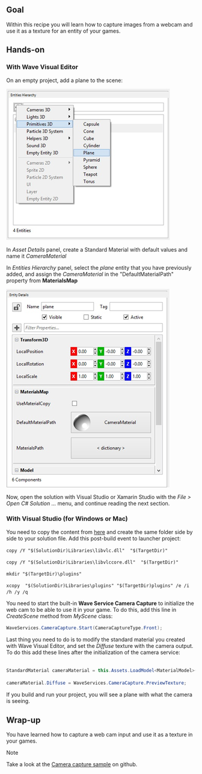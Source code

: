 ## Goal

Within this recipe you will learn how to capture images from a webcam and use it as a texture for an entity of your games.

## Hands-on

### With Wave Visual Editor

On an empty project, add a plane to the scene:

![](images/Capture-Camera-Input/AddAPlane.jpg)

In *Asset Details* panel, create a Standard Material with default values and name it *CameraMaterial*

In *Entities Hierarchy* panel, select the *plane* entity that you have previously added, and assign the *CameraMaterial* in the "DefaultMaterialPath" property from **MaterialsMap**

![](images/Capture-Camera-Input/PlaneMaterialsMap.jpg)

Now, open the solution with Visual Studio or Xamarin Studio with the *File > Open C# Solution ...* menu, and continue reading the next section.


### With Visual Studio (for Windows or Mac)

You need to copy the content from [here](https://github.com/WaveEngine/Samples/tree/master/Media/CameraCapture/Libraries) and create the same folder side by side to your solution file.
Add this post-build event to launcher project:

`copy /Y "$(SolutionDir)Libraries\libvlc.dll"  "$(TargetDir)"`

`copy /Y "$(SolutionDir)Libraries\libvlccore.dll"  "$(TargetDir)"`

`mkdir "$(TargetDir)\plugins"`

`xcopy  "$(SolutionDir)Libraries\plugins" "$(TargetDir)plugins" /e /i /h /y /q`

You need to start the built-in **Wave Service Camera Capture** to initialize the web cam to be able to use it in your game. To do this, add this line in *CreateScene* method from *MyScene* class:

```C# 
WaveServices.CameraCapture.Start(CameraCaptureType.Front);
```

Last thing you need to do is to modify the standard material you created with Wave Visual Editor, and set the *Diffuse* texture with the camera output. To do this add these lines after the initialization of the camera service:

```C#

StandardMaterial cameraMaterial = this.Assets.LoadModel<MaterialModel>(WaveContent.Assets.CameraMaterial).Material as StandardMaterial;

cameraMaterial.Diffuse = WaveServices.CameraCapture.PreviewTexture;
```

If you build and run your project, you will see a plane with what the camera is seeing.
## Wrap-up

You have learned how to capture a web cam input and use it as a texture in your games.

>[!Note]
>Take a look at the [Camera capture sample](https://github.com/WaveEngine/Samples/tree/master/Media/CameraCapture) on github.